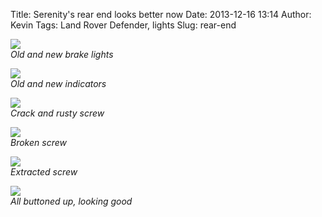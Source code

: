 Title: Serenity's rear end looks better now
Date: 2013-12-16 13:14
Author: Kevin
Tags: Land Rover Defender, lights
Slug: rear-end

<img src="/media/images/2013-12-16 rear end/IMG_20131216_112122.jpg" /><br />
*Old and new brake lights*<br />

<img src="/media/images/2013-12-16 rear end/IMG_20131216_111750.jpg" /><br />
*Old and new indicators*<br />

<img src="/media/images/2013-12-16 rear end/IMG_20131216_112520.jpg" /><br />
*Crack and rusty screw*<br />

<img src="/media/images/2013-12-16 rear end/IMG_20131216_112533.jpg" /><br />
*Broken screw*<br />

<img src="/media/images/2013-12-16 rear end/IMG_20131216_113034.jpg" /><br />
*Extracted screw*<br />

<img src="/media/images/2013-12-16 rear end/IMG_20131216_113239.jpg" /><br />
*All buttoned up, looking good*<br />
